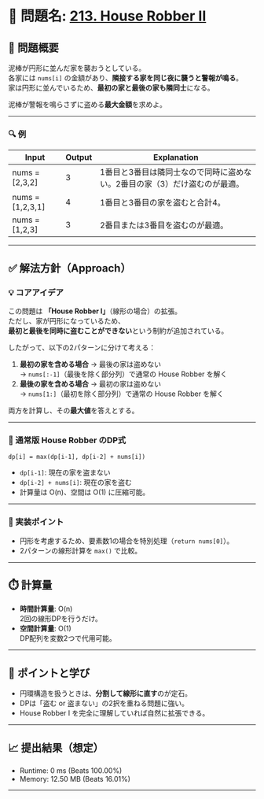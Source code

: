 # 🧩 問題名: [213. House Robber II](https://leetcode.com/problems/house-robber-ii/)

## 📝 問題概要

泥棒が円形に並んだ家を襲おうとしている。  
各家には `nums[i]` の金額があり、**隣接する家を同じ夜に襲うと警報が鳴る**。  
家は円形に並んでいるため、**最初の家と最後の家も隣同士**になる。

泥棒が警報を鳴らさずに盗める**最大金額**を求めよ。

---

### 🔍 例

| Input | Output | Explanation |
|-------|---------|-------------|
| nums = [2,3,2] | 3 | 1番目と3番目は隣同士なので同時に盗めない。2番目の家（3）だけ盗むのが最適。 |
| nums = [1,2,3,1] | 4 | 1番目と3番目の家を盗むと合計4。 |
| nums = [1,2,3] | 3 | 2番目または3番目を盗むのが最適。 |

---

## ✅ 解法方針（Approach）

### 💡 コアアイデア

この問題は **「House Robber I」**（線形の場合）の拡張。  
ただし、家が円形になっているため、  
**最初と最後を同時に盗むことができない**という制約が追加されている。

したがって、以下の2パターンに分けて考える：

1. **最初の家を含める場合** → 最後の家は盗めない  
   → `nums[:-1]`（最後を除く部分列）で通常の House Robber を解く  
2. **最後の家を含める場合** → 最初の家は盗めない  
   → `nums[1:]`（最初を除く部分列）で通常の House Robber を解く  

両方を計算し、その**最大値**を答えとする。

---

### 🧩 通常版 House Robber のDP式

`dp[i] = max(dp[i-1], dp[i-2] + nums[i])`

- `dp[i-1]`: 現在の家を盗まない  
- `dp[i-2] + nums[i]`: 現在の家を盗む  
- 計算量は O(n)、空間は O(1) に圧縮可能。

---

### 🧠 実装ポイント

- 円形を考慮するため、要素数1の場合を特別処理（`return nums[0]`）。
- 2パターンの線形計算を `max()` で比較。

---

## ⏱️ 計算量

- **時間計算量**: O(n)  
  2回の線形DPを行うだけ。
- **空間計算量**: O(1)  
  DP配列を変数2つで代用可能。

---

## 🧠 ポイントと学び

- 円環構造を扱うときは、**分割して線形に直す**のが定石。
- DPは「盗む or 盗まない」の2択を重ねる問題に強い。
- House Robber I を完全に理解していれば自然に拡張できる。

---

## 📈 提出結果（想定）
- Runtime: 0 ms (Beats 100.00%)  
- Memory: 12.50 MB (Beats 16.01%)

---